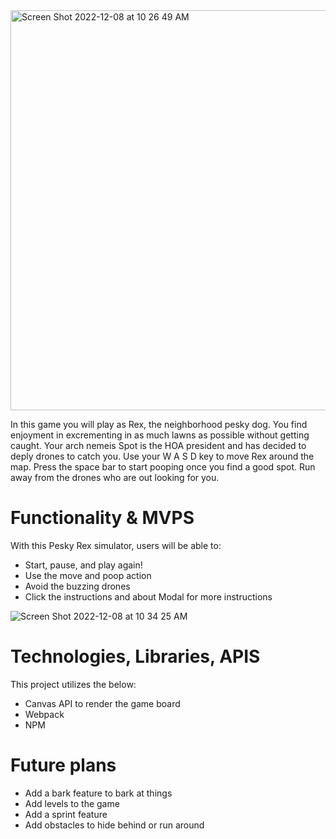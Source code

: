 <img width="640" alt="Screen Shot 2022-12-08 at 10 26 49 AM" src="https://user-images.githubusercontent.com/98872331/206536305-e61a7498-967a-4da4-b31b-6eff2c8c8608.png">

In this game you will play as Rex, the neighborhood pesky dog. You find enjoyment in excrementing in as much lawns as possible without getting caught. Your arch nemeis Spot is the HOA president and has decided to deply drones to catch you. Use your W A S D key to move Rex around the map. Press the space bar to start pooping once you find a good spot.  Run away from the drones who are out looking for you. 

# Functionality & MVPS
With this Pesky Rex simulator, users will be able to:
- Start, pause, and play again!
- Use the move and poop action
- Avoid the buzzing drones
- Click the instructions and about Modal for more instructions

![Screen Shot 2022-12-08 at 10 34 25 AM](https://user-images.githubusercontent.com/98872331/206538440-1ccbc785-0835-482f-aa40-3d33a54a83e6.png)

# Technologies, Libraries, APIS
This project utilizes the below:
- Canvas API to render the game board
- Webpack 
- NPM 

# Future plans
- Add a bark feature to bark at things
- Add levels to the game
- Add a sprint feature
- Add obstacles to hide behind or run around
